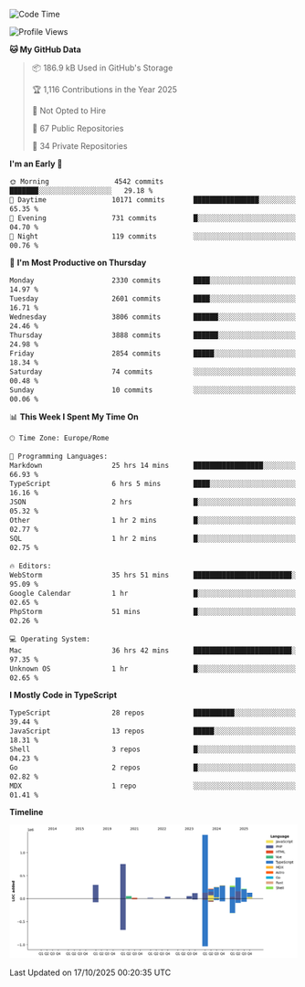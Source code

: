 <!--START_SECTION:waka-->
![Code Time](http://img.shields.io/badge/Code%20Time-6%2C297%20hrs%2049%20mins-blue)

![Profile Views](http://img.shields.io/badge/Profile%20Views-1-blue)

**🐱 My GitHub Data** 

> 📦 186.9 kB Used in GitHub's Storage 
 > 
> 🏆 1,116 Contributions in the Year 2025
 > 
> 🚫 Not Opted to Hire
 > 
> 📜 67 Public Repositories 
 > 
> 🔑 34 Private Repositories 
 > 
**I'm an Early 🐤** 

```text
🌞 Morning                4542 commits        ███████░░░░░░░░░░░░░░░░░░   29.18 % 
🌆 Daytime                10171 commits       ████████████████░░░░░░░░░   65.35 % 
🌃 Evening                731 commits         █░░░░░░░░░░░░░░░░░░░░░░░░   04.70 % 
🌙 Night                  119 commits         ░░░░░░░░░░░░░░░░░░░░░░░░░   00.76 % 
```
📅 **I'm Most Productive on Thursday** 

```text
Monday                   2330 commits        ████░░░░░░░░░░░░░░░░░░░░░   14.97 % 
Tuesday                  2601 commits        ████░░░░░░░░░░░░░░░░░░░░░   16.71 % 
Wednesday                3806 commits        ██████░░░░░░░░░░░░░░░░░░░   24.46 % 
Thursday                 3888 commits        ██████░░░░░░░░░░░░░░░░░░░   24.98 % 
Friday                   2854 commits        █████░░░░░░░░░░░░░░░░░░░░   18.34 % 
Saturday                 74 commits          ░░░░░░░░░░░░░░░░░░░░░░░░░   00.48 % 
Sunday                   10 commits          ░░░░░░░░░░░░░░░░░░░░░░░░░   00.06 % 
```


📊 **This Week I Spent My Time On** 

```text
🕑︎ Time Zone: Europe/Rome

💬 Programming Languages: 
Markdown                 25 hrs 14 mins      █████████████████░░░░░░░░   66.93 % 
TypeScript               6 hrs 5 mins        ████░░░░░░░░░░░░░░░░░░░░░   16.16 % 
JSON                     2 hrs               █░░░░░░░░░░░░░░░░░░░░░░░░   05.32 % 
Other                    1 hr 2 mins         █░░░░░░░░░░░░░░░░░░░░░░░░   02.77 % 
SQL                      1 hr 2 mins         █░░░░░░░░░░░░░░░░░░░░░░░░   02.75 % 

🔥 Editors: 
WebStorm                 35 hrs 51 mins      ████████████████████████░   95.09 % 
Google Calendar          1 hr                █░░░░░░░░░░░░░░░░░░░░░░░░   02.65 % 
PhpStorm                 51 mins             █░░░░░░░░░░░░░░░░░░░░░░░░   02.26 % 

💻 Operating System: 
Mac                      36 hrs 42 mins      ████████████████████████░   97.35 % 
Unknown OS               1 hr                █░░░░░░░░░░░░░░░░░░░░░░░░   02.65 % 
```

**I Mostly Code in TypeScript** 

```text
TypeScript               28 repos            ██████████░░░░░░░░░░░░░░░   39.44 % 
JavaScript               13 repos            █████░░░░░░░░░░░░░░░░░░░░   18.31 % 
Shell                    3 repos             █░░░░░░░░░░░░░░░░░░░░░░░░   04.23 % 
Go                       2 repos             █░░░░░░░░░░░░░░░░░░░░░░░░   02.82 % 
MDX                      1 repo              ░░░░░░░░░░░░░░░░░░░░░░░░░   01.41 % 
```



**Timeline**

![Lines of Code chart](https://raw.githubusercontent.com/frnwtr/frnwtr/main/assets/bar_graph.png)


 Last Updated on 17/10/2025 00:20:35 UTC
<!--END_SECTION:waka-->